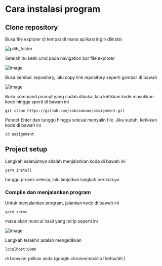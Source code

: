 # Cara instalasi program

## Clone repository

Buka file explorer di tempat di mana aplikasi ingin diinstal

![pilih_folder](https://user-images.githubusercontent.com/65299360/119223212-52f4f700-bb22-11eb-9ba0-008e864762bc.JPG)

Setelah itu ketik cmd pada navigation bar file explorer

![image](https://user-images.githubusercontent.com/65299360/119223335-052cbe80-bb23-11eb-924b-7314ba7a061f.png)

Buka kembali repository, lalu copy link repository seperti gambar di bawah

![image](https://user-images.githubusercontent.com/65299360/119223403-75d3db00-bb23-11eb-8ce8-e8246919ca2d.png)

Buka command prompt yang sudah dibuka, lalu ketikkan kode masukkan kode hingga sperti di bawah ini
```
git clone https://github.com/zakisamson/assignment.git
```
Pencet Enter dan tunggu hingga selesai menyalin file. Jika sudah, ketikkan kode di bawah ini
```
cd assignment
```

## Project setup
Langkah selanjutnya adalah menjalankan kode di bawah ini
```
yarn install
```
tunggu proses selesai, lalu lanjutkan langkah berikutnya

### Compile dan menjalankan program
Untuk menjalankan program, jalankan kode di bawah ini
```
yarn serve
```
maka akan muncul hasil yang mirip seperti ini

![image](https://user-images.githubusercontent.com/65299360/119223635-bbdd6e80-bb24-11eb-9e1d-30c8d4422b41.png)

Langkah terakhir adalah mengetikkan
```
localhost:8080
```
di browser pilihan anda (google chrome/mozilla firefox/dll.)
